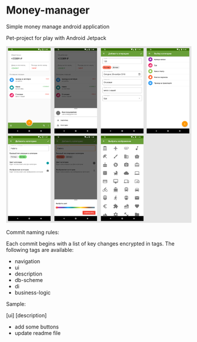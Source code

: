 # Money-manager
Simple money manage android application

Pet-project for play with Android Jetpack 

![main screen](https://github.com/Jericho2Code/money-manager/blob/master/screenshots/screenshots.png)


Commit naming rules: 

Each commit begins with a list of key changes encrypted in tags.
The following tags are available:
- navigation
- ui
- description
- db-scheme
- di
- business-logic

Sample:

[ui] [description]

- add some buttons
- update readme file


